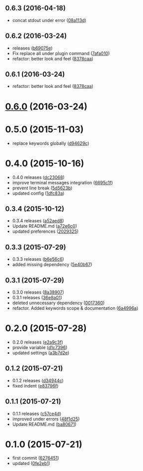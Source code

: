 <a name="0.6.3"></a>
## 0.6.3 (2016-04-18)

* concat stdout under error ([08a113d](https://github.com/bumped/bumped-terminal/commit/08a113d))



<a name="0.6.2"></a>
## 0.6.2 (2016-03-24)

*  releases ([b69075e](https://github.com/bumped/bumped-terminal/commit/b69075e))
* Fix replace all under plugin command ([7afa010](https://github.com/bumped/bumped-terminal/commit/7afa010))
* refactor: better look and feel ([8378caa](https://github.com/bumped/bumped-terminal/commit/8378caa))



<a name="0.6.1"></a>
## 0.6.1 (2016-03-24)

* refactor: better look and feel ([8378caa](https://github.com/bumped/bumped-terminal/commit/8378caa))



<a name="0.6.0"></a>
# [0.6.0](https://github.com/bumped/bumped-terminal/compare/0.5.0...v0.6.0) (2016-03-24)




<a name="0.5.0"></a>
# 0.5.0 (2015-11-03)


* replace keywords globally ([d94629c](https://github.com/bumped/bumped-terminal/commit/d94629c))



<a name="0.4.0"></a>
# 0.4.0 (2015-10-16)


* 0.4.0 releases ([dc23068](https://github.com/bumped/bumped-terminal/commit/dc23068))
* improve terminal messages integration ([6695c1f](https://github.com/bumped/bumped-terminal/commit/6695c1f))
* prevent line break ([5d5623b](https://github.com/bumped/bumped-terminal/commit/5d5623b))
* updated config ([1dfc83a](https://github.com/bumped/bumped-terminal/commit/1dfc83a))



<a name="0.3.4"></a>
## 0.3.4 (2015-10-12)


* 0.3.4 releases ([a52aed8](https://github.com/bumped/bumped-terminal/commit/a52aed8))
* Update README.md ([a72e6c0](https://github.com/bumped/bumped-terminal/commit/a72e6c0))
* updated preferences ([2029325](https://github.com/bumped/bumped-terminal/commit/2029325))



<a name="0.3.3"></a>
## 0.3.3 (2015-07-29)


* 0.3.3 releases ([b6e56c6](https://github.com/bumped/bumped-terminal/commit/b6e56c6))
* added missing dependency ([5e40b67](https://github.com/bumped/bumped-terminal/commit/5e40b67))



<a name="0.3.1"></a>
## 0.3.1 (2015-07-29)


* 0.3.0 releases ([8a38907](https://github.com/bumped/bumped-terminal/commit/8a38907))
* 0.3.1 releases ([36e8a01](https://github.com/bumped/bumped-terminal/commit/36e8a01))
* deleted unnecessary dependency ([0017360](https://github.com/bumped/bumped-terminal/commit/0017360))
* refactor. Added keywords scope & documentation ([6a4996a](https://github.com/bumped/bumped-terminal/commit/6a4996a))



<a name="0.2.0"></a>
# 0.2.0 (2015-07-28)


* 0.2.0 releases ([e2a9c3f](https://github.com/bumped/bumped-terminal/commit/e2a9c3f))
* provide  variable ([d1c7396](https://github.com/bumped/bumped-terminal/commit/d1c7396))
* updated settings ([a3b7d2e](https://github.com/bumped/bumped-terminal/commit/a3b7d2e))



<a name="0.1.2"></a>
## 0.1.2 (2015-07-21)


* 0.1.2 releases ([d34944c](https://github.com/bumped/bumped-terminal/commit/d34944c))
* fixed indent ([e83796f](https://github.com/bumped/bumped-terminal/commit/e83796f))



<a name="0.1.1"></a>
## 0.1.1 (2015-07-21)


* 0.1.1 releases ([c57ce4d](https://github.com/bumped/bumped-terminal/commit/c57ce4d))
* improved under errors ([48f1d25](https://github.com/bumped/bumped-terminal/commit/48f1d25))
* Update README.md ([ba80671](https://github.com/bumped/bumped-terminal/commit/ba80671))



<a name="0.1.0"></a>
# 0.1.0 (2015-07-21)


* first commit ([6276451](https://github.com/bumped/bumped-terminal/commit/6276451))
* updated ([0fe2eb1](https://github.com/bumped/bumped-terminal/commit/0fe2eb1))



